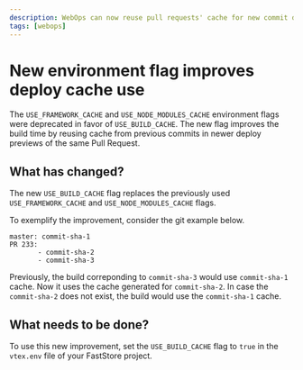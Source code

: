 ```yaml
---
description: WebOps can now reuse pull requests' cache for new commit deploys.
tags: [webops]
---
```


# New environment flag improves deploy cache use

The `USE_FRAMEWORK_CACHE` and `USE_NODE_MODULES_CACHE` environment flags were deprecated in favor of `USE_BUILD_CACHE`. The new flag improves the build time by reusing cache from previous commits in newer deploy previews of the same Pull Request.

## What has changed?

The new `USE_BUILD_CACHE` flag replaces the previously used `USE_FRAMEWORK_CACHE` and `USE_NODE_MODULES_CACHE` flags.

To exemplify the improvement, consider the git example below.

```
master: commit-sha-1
PR 233:
       - commit-sha-2
       - commit-sha-3
```

Previously, the build correponding to `commit-sha-3` would use `commit-sha-1` cache. Now it uses the cache generated for `commit-sha-2`. In case the `commit-sha-2` does not exist, the build would use the `commit-sha-1` cache.

## What needs to be done?

To use this new improvement, set the `USE_BUILD_CACHE` flag to `true` in the `vtex.env` file of your FastStore project.
